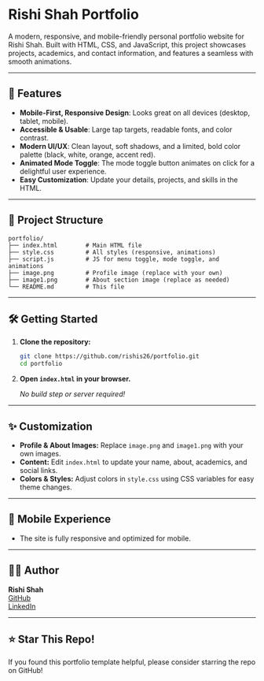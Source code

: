 # Rishi Shah Portfolio

A modern, responsive, and mobile-friendly personal portfolio website for Rishi Shah. Built with HTML, CSS, and JavaScript, this project showcases projects, academics, and contact information, and features a seamless with smooth animations.

---

## 🚀 Features

- **Mobile-First, Responsive Design**: Looks great on all devices (desktop, tablet, mobile).
- **Accessible & Usable**: Large tap targets, readable fonts, and color contrast.
- **Modern UI/UX**: Clean layout, soft shadows, and a limited, bold color palette (black, white, orange, accent red).
- **Animated Mode Toggle**: The mode toggle button animates on click for a delightful user experience.
- **Easy Customization**: Update your details, projects, and skills in the HTML.

---

## 📂 Project Structure

```
portfolio/
├── index.html        # Main HTML file
├── style.css         # All styles (responsive, animations)
├── script.js         # JS for menu toggle, mode toggle, and animations
├── image.png         # Profile image (replace with your own)
├── image1.png        # About section image (replace as needed)
└── README.md         # This file
```

---

## 🛠️ Getting Started

1. **Clone the repository:**

   ```bash
   git clone https://github.com/rishis26/portfolio.git
   cd portfolio
   ```

2. **Open `index.html` in your browser.**

   _No build step or server required!_

---

## ✨ Customization

- **Profile & About Images:** Replace `image.png` and `image1.png` with your own images.
- **Content:** Edit `index.html` to update your name, about, academics, and social links.
- **Colors & Styles:** Adjust colors in `style.css` using CSS variables for easy theme changes.

---

## 📱 Mobile Experience
- The site is fully responsive and optimized for mobile.

---

## 🙋‍♂️ Author

**Rishi Shah**  
[GitHub](https://github.com/rishis26)  
[LinkedIn](https://www.linkedin.com/in/rishis26/)

---

## ⭐️ Star This Repo!
If you found this portfolio template helpful, please consider starring the repo on GitHub!
